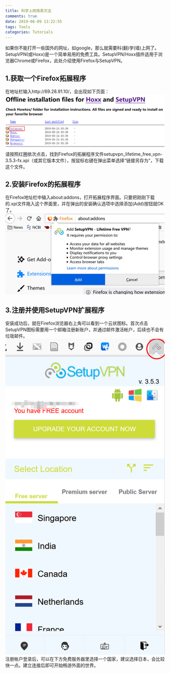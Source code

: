 ```yaml
---
title: 科学上网简易方法
comments: true
date: 2019-06-09 13:22:55
tags: Tools
categories: Tutorials
---
```

如果你不能打开一些国外的网址，如google，那么就需要科(翻)学(墙)上网了。SetupVPN(或Hoxx)是一个简单易用的免费工具。SetupVPN/Hoxx插件适用于浏览器Chrome或Firefox，此处介绍使用Firefox与SetupVPN。
<!--more-->
## 1.获取一个Firefox拓展程序
在地址栏输入http://69.28.91.10/，会出现如下页面：
![SetupVPN-1](/imageBed/setupVPN-1.png)
请按照红圈依次点击，找到Firefox的拓展程序文件setupvpn_lifetime_free_vpn-3.5.3-fx.xpi（或其它版本文件），按鼠标右键在弹出菜单选择“链接另存为”，下载这个文件。

## 2.安装Firefox的拓展程序
在Firefox地址栏中输入about:addons，打开拓展程序界面。只要把刚刚下载的.xpi文件拖入这个界面里，并在弹出的安装确认选项中选择添加(Add)按钮就OK了。
![SetupVPN-2](/imageBed/setupVPN-2.png)

## 3.注册并使用SetupVPN扩展程序
安装成功后，就在Firefox浏览器右上角可以看到一个云状图标。首次点击SetupVPN图标需要用一个邮箱注册新账户，并通过邮件激活帐户，后续也不会有垃圾邮件。
![SetupVPN-3](/imageBed/setupVPN-3.png)
注册帐户登录后，可以在下方免费服务器里选择一个国家，建议选择日本，会比较快一点。建立连接后即可开始畅游外面的世界。

